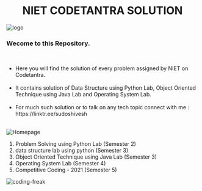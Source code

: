 <h1 align="center">NIET CODETANTRA SOLUTION</h1>

![logo](https://user-images.githubusercontent.com/78317220/186310268-b9b1d114-0ea7-48f7-a49b-a764f1dbafd9.png)</br>
<h3 aligh="center">Wecome to this Repository.</h3></br>
<ul>
  <li>Here you will find the solution of every problem assigned by NIET on Codetantra.</li></br>
<li>It contains solution of Data Structure using Python Lab, Object Oriented Technique using Java Lab and Operating System Lab. </li></br>
<li>For much such solution or to talk on any tech topic connect with me   :  https://linktr.ee/sudoshivesh </li></br>
</ul>

![Homepage](https://user-images.githubusercontent.com/78317220/186310287-34793444-a43c-46aa-a404-37d213e9fb50.png) </br>

<ol>
<li>Problem Solving using Python Lab (Semester 2)</li>
<li>data structure lab using python (Semester 3)</li>
<li>Object Oriented Technique using Java Lab (Semester 3)</li>
<li>Operating System Lab (Semester 4)</li>
<li>Competitive Coding - 2021 (Semester 5)</li>
</ol>

![coding-freak](https://user-images.githubusercontent.com/78317220/186334298-b64f0ad2-3c2c-45e7-b489-7754eb1562a5.gif) </br>

